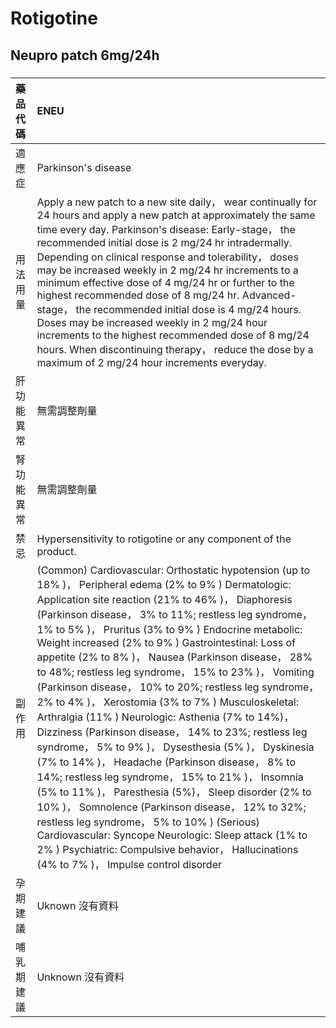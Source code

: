 # Rotigotine

## Neupro patch 6mg/24h

##### 

| 藥品代碼   | ENEU                                                                                                                                                                                                                                                                                                                                                                                                                                                                                                                                                                                                                                                                                                                                                                                                                                                                                                                                                                                                                                                                                                                                                            |
|:-----------|:----------------------------------------------------------------------------------------------------------------------------------------------------------------------------------------------------------------------------------------------------------------------------------------------------------------------------------------------------------------------------------------------------------------------------------------------------------------------------------------------------------------------------------------------------------------------------------------------------------------------------------------------------------------------------------------------------------------------------------------------------------------------------------------------------------------------------------------------------------------------------------------------------------------------------------------------------------------------------------------------------------------------------------------------------------------------------------------------------------------------------------------------------------------|
| 適應症     | Parkinson's disease                                                                                                                                                                                                                                                                                                                                                                                                                                                                                                                                                                                                                                                                                                                                                                                                                                                                                                                                                                                                                                                                                                                                             |
| 用法用量   | Apply a new patch to a new site daily， wear continually for 24 hours and apply a new patch at approximately the same time every day. Parkinson's disease: Early-stage， the recommended initial dose is 2 mg/24 hr intradermally. Depending on clinical response and tolerability， doses may be increased weekly in 2 mg/24 hr increments to a minimum effective dose of 4 mg/24 hr or further to the highest recommended dose of 8 mg/24 hr. Advanced-stage， the recommended initial dose is 4 mg/24 hours. Doses may be increased weekly in 2 mg/24 hour increments to the highest recommended dose of 8 mg/24 hours. When discontinuing therapy， reduce the dose by a maximum of 2 mg/24 hour increments everyday.                                                                                                                                                                                                                                                                                                                                                                                                                                       |
| 肝功能異常 | 無需調整劑量                                                                                                                                                                                                                                                                                                                                                                                                                                                                                                                                                                                                                                                                                                                                                                                                                                                                                                                                                                                                                                                                                                                                                    |
| 腎功能異常 | 無需調整劑量                                                                                                                                                                                                                                                                                                                                                                                                                                                                                                                                                                                                                                                                                                                                                                                                                                                                                                                                                                                                                                                                                                                                                    |
| 禁忌       | Hypersensitivity to rotigotine or any component of the product.                                                                                                                                                                                                                                                                                                                                                                                                                                                                                                                                                                                                                                                                                                                                                                                                                                                                                                                                                                                                                                                                                                 |
| 副作用     | (Common) Cardiovascular: Orthostatic hypotension (up to 18% )， Peripheral edema (2% to 9% ) Dermatologic: Application site reaction (21% to 46% )， Diaphoresis (Parkinson disease， 3% to 11%; restless leg syndrome， 1% to 5% )， Pruritus (3% to 9% ) Endocrine metabolic: Weight increased (2% to 9% ) Gastrointestinal: Loss of appetite (2% to 8% )， Nausea (Parkinson disease， 28% to 48%; restless leg syndrome， 15% to 23% )， Vomiting (Parkinson disease， 10% to 20%; restless leg syndrome， 2% to 4% )， Xerostomia (3% to 7% ) Musculoskeletal: Arthralgia (11% ) Neurologic: Asthenia (7% to 14%)， Dizziness (Parkinson disease， 14% to 23%; restless leg syndrome， 5% to 9% )， Dysesthesia (5% )， Dyskinesia (7% to 14% )， Headache (Parkinson disease， 8% to 14%; restless leg syndrome， 15% to 21% )， Insomnia (5% to 11% )， Paresthesia (5%)， Sleep disorder (2% to 10% )， Somnolence (Parkinson disease， 12% to 32%; restless leg syndrome， 5% to 10% ) (Serious) Cardiovascular: Syncope Neurologic: Sleep attack (1% to 2% ) Psychiatric: Compulsive behavior， Hallucinations (4% to 7% )， Impulse control disorder |
| 孕期建議   | Uknown 沒有資料                                                                                                                                                                                                                                                                                                                                                                                                                                                                                                                                                                                                                                                                                                                                                                                                                                                                                                                                                                                                                                                                                                                                                 |
| 哺乳期建議 | Unknown 沒有資料                                                                                                                                                                                                                                                                                                                                                                                                                                                                                                                                                                                                                                                                                                                                                                                                                                                                                                                                                                                                                                                                                                                                                |

